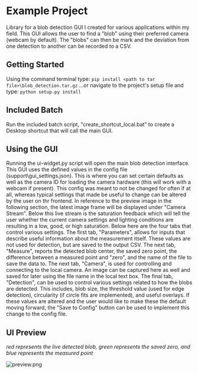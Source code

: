 # Example Project

Library for a blob detection GUI I created for various applications within my field. This GUI allows the user to 
find a "blob" using their preferred camera (webcam by default). The "blobs" can then be mark and the deviation from 
one detection to another can be recorded to a CSV.

## Getting Started

Using the command terminal type:
```pip install <path to tar file>\blob_detection.tar.gz```
...or navigate to the project's setup file and type:
```python setup.py install```

## Included Batch

Run the included batch script, "create_shortcut_local.bat" to create a Desktop shortcut that will call the main GUI.

## Using the GUI

Running the ui-widget.py script will open the main blob detection interface. This GUI uses the defined values in the
config file (support\gui_settings.json). This is where you can set certain defaults as well as the camera ID for 
loading the camera hardware (this will work with a webcam if present). This config was meant to not be changed for 
often if at all, whereas typical settings that made be useful to change can be altered by the user on thr frontend.
In reference to the preview image in the following section, the latest image frame will be displayed under "Camera 
Stream". Below this live stream is the saturation feedback which will tell the user whether the current camera 
settings and lighting conditions are resulting in a low, good, or high saturation. Below here are the four tabs that 
control various settings. The first tab, "Parameters", allows for inputs that describe useful information about the 
measurement itself. These values are not used for detection, but are saved to the output CSV. The next tab, "Measure", 
reports the detected blob center, the saved zero point, the difference between a measured point and "zero", and the 
name of the file to save the data to. The next tab, "Camera", is used for controlling and connecting to the local 
camera. An image can be captured here as well and saved for later using the file name in the local text box. The final 
tab, "Detection", can be used to control various settings related to how the blobs are detected. This includes, blob 
size, the threshold value (used for edge detection), circularity (if circle fits are implemented), and useful overlays. 
If these values are altered and the user would like to make these the default moving forward, the "Save to Config" 
button can be used to implement this change to the config file.

## UI Preview

*red represents the live detected blob, green represents the saved zero, and blue represents the measured point*

![preview.png](preview.png)
